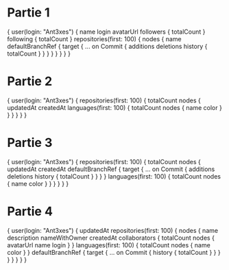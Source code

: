 # Partie 1
{
  user(login: "Ant3xes") {
    name
    login
    avatarUrl
    followers {
      totalCount
    }
    following {
      totalCount
    }
    repositories(first: 100) {
      nodes {
        name
        defaultBranchRef {
          target {
            ... on Commit {
              additions
              deletions
              history {
                totalCount
              }
            }
          }
        }
      }
    }
  }
}

# Partie 2
{
  user(login: "Ant3xes") {
    repositories(first: 100) {
      totalCount
      nodes {
        updatedAt
        createdAt
        languages(first: 100) {
          totalCount
          nodes {
            name
            color
          }
        }
      }
    }
  }
}



# Partie 3
{
  user(login: "Ant3xes") {
    repositories(first: 100) {
      totalCount
      nodes {
        updatedAt
        createdAt
        defaultBranchRef {
          target {
            ... on Commit {
              additions
              deletions
              history {
                totalCount
              }
            }
          }
        }
        languages(first: 100) {
          totalCount
          nodes {
            name
            color
          }
        }
      }
    }
  }
}


# Partie 4
{
  user(login: "Ant3xes") {
    updatedAt
    repositories(first: 100) {
      nodes {
        name
        description
        nameWithOwner
        createdAt
        collaborators {
          totalCount
          nodes {
            avatarUrl
            name
            login
          }
        }
        languages(first: 100) {
          totalCount
          nodes {
            name
            color
          }
      }
        defaultBranchRef {
          target {
            ... on Commit {
              history {
                totalCount
              }
            }
          }
        }
      }
    }
  }
}